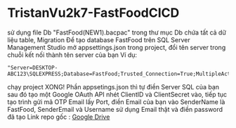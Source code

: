 # TristanVu2k7-FastFoodCICD
sử dụng file Db "FastFood(NEW1).bacpac" trong thư mục Db chứa tất cả dữ liệu table, Migration
Để tạo database FastFood trên SQL Server Management Studio
mở appsettings.json trong project, đổi tên server trong chuỗi kết nối thành tên server của bạn
Ví dụ: 
```
"Server=DESKTOP-ABC123\SQLEXPRESS;Database=FastFood;Trusted_Connection=True;MultipleActiveResultSets=true"
```
chạy project
XONG!
Phần appsetings.json thì tự điền Server SQL của bạn sau đó tạo một Google OAuth API nhét ClientID và ClientSecret vào,
tiếp tục tạo trình gửi mã OTP Email lấy Port, điền Email của bạn vào SenderName là FastFood, SenderEmail và Username sử dụng Email thật và điền password đã tạo
Link repo gốc : [Google Drive](https://drive.google.com/file/d/1BSNtXwUBxSPg43liZRfzyiDn5wuYLeOW/view)
